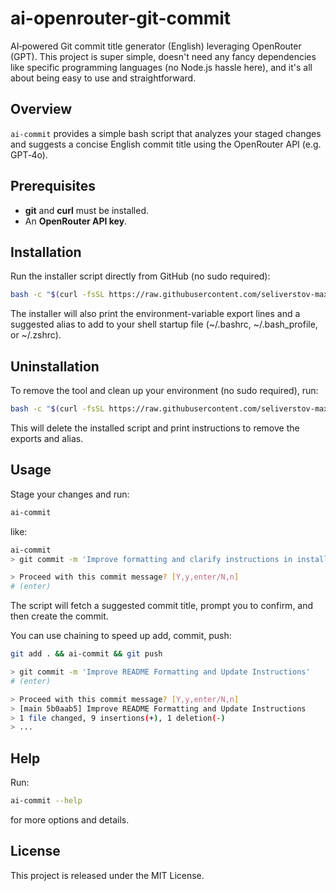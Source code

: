# ai-openrouter-git-commit

AI‑powered Git commit title generator (English) leveraging OpenRouter (GPT). This project is super simple, doesn't need any fancy dependencies like specific programming languages (no Node.js hassle here), and it's all about being easy to use and straightforward.

## Overview

`ai-commit` provides a simple bash script that analyzes your staged changes and suggests a concise English commit title using the OpenRouter API (e.g. GPT‑4o).

## Prerequisites

- **git** and **curl** must be installed.
- An **OpenRouter API key**.

## Installation

Run the installer script directly from GitHub (no sudo required):

```bash
bash -c "$(curl -fsSL https://raw.githubusercontent.com/seliverstov-maxim/ai-openrouter-git-commit/main/install.sh)"
```

The installer will also print the environment-variable export lines and a suggested alias to add to your shell startup file (~/.bashrc, ~/.bash_profile, or ~/.zshrc).

## Uninstallation

To remove the tool and clean up your environment (no sudo required), run:

```bash
bash -c "$(curl -fsSL https://raw.githubusercontent.com/seliverstov-maxim/ai-openrouter-git-commit/main/uninstall.sh)"
```

This will delete the installed script and print instructions to remove the exports and alias.

## Usage

Stage your changes and run:

```bash
ai-commit
```

like:

```bash
ai-commit
> git commit -m 'Improve formatting and clarify instructions in install and uninstall scripts.'

> Proceed with this commit message? [Y,y,enter/N,n]
# (enter)
```

The script will fetch a suggested commit title, prompt you to confirm, and then create the commit.

You can use chaining to speed up add, commit, push:

```bash
git add . && ai-commit && git push

> git commit -m 'Improve README Formatting and Update Instructions'
# (enter)

> Proceed with this commit message? [Y,y,enter/N,n]
> [main 5b0aab5] Improve README Formatting and Update Instructions
> 1 file changed, 9 insertions(+), 1 deletion(-)
> ...
```

## Help

Run:

```bash
ai-commit --help
```

for more options and details.

## License

This project is released under the MIT License.
